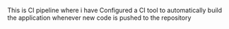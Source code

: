 This is CI pipeline where i have Configured a CI tool to automatically build the application whenever new code is pushed to the repository

